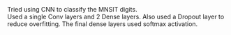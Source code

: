 <h> 
Tried using CNN to classify the MNSIT digits.
</h>
<br> 
Used a single Conv layers and 2 Dense layers. Also used a Dropout layer to reduce overfitting. The final dense layers used softmax activation.
